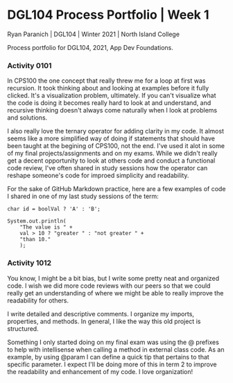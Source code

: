 # DGL104 Process Portfolio | Week 1

Ryan Paranich | DGL104 | Winter 2021 | North Island College

Process portfolio for DGL104, 2021, App Dev Foundations.

### Activity 0101

In CPS100 the one concept that really threw me for a loop at first was recursion. It took thinking about and looking at examples before it fully clicked. It's a visualization problem, ultimately. If you can't visualize what the code is doing it becomes really hard to look at and understand, and recursive thinking doesn't always come naturally when I look at problems and solutions.

I also really love the ternary operator for adding clarity in my code. It almost seems like a more simplified way of doing if statements that should have been taught at the begining of CPS100, not the end. I've used it alot in some of my final projects/assignments and on my exams. While we didn't really get a decent opportunity to look at others code and conduct a functional code review, I've often shared in study sessions how the operator can reshape someone's code for improed simplicity and readability.

For the sake of GitHub Markdown practice, here are a few examples of code I shared in one of my last study sessions of the term:

```
char id = boolVal ? 'A' : 'B';
```

```
System.out.println(
    "The value is " +
    val > 10 ? "greater " : "not greater " +
    "than 10."
    );
```

### Activity 1012

You know, I might be a bit bias, but I write some pretty neat and organized code. I wish we did more code reviews with our peers so that we could really get an understanding of where we might be able to really improve the readability for others.

I write detailed and descriptive comments. I organize my imports, properties, and methods. In general, I like the way this old project is structured.

Something I only started doing on my final exam was using the @ prefixes to help with intellisense when calling a method in external class code. As an example, by using @param I can define a quick tip that pertains to that specific parameter. I expect I'll be doing more of this in term 2 to improve the readability and enhancement of my code. I love organization!
